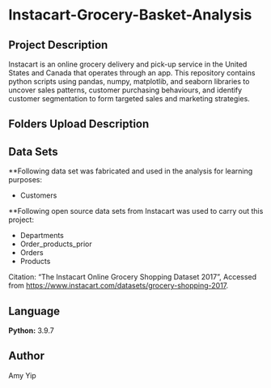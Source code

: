 # Instacart-Grocery-Basket-Analysis
## Project Description
Instacart is an online grocery delivery and pick-up service in the United States and Canada that operates through an app. This repository contains python scripts using pandas, numpy, matplotlib, and seaborn libraries to uncover sales patterns, customer purchasing behaviours, and identify customer segmentation to form targeted sales and marketing strategies.

## Folders Upload Description


## Data Sets
**Following data set was fabricated and used in the analysis for learning purposes:
* Customers

**Following open source data sets from Instacart was used to carry out this project:
* Departments
* Order_products_prior
* Orders
* Products

Citation: “The Instacart Online Grocery Shopping Dataset 2017”, Accessed from https://www.instacart.com/datasets/grocery-shopping-2017.

## Language
**Python:** 3.9.7

## Author
Amy Yip
